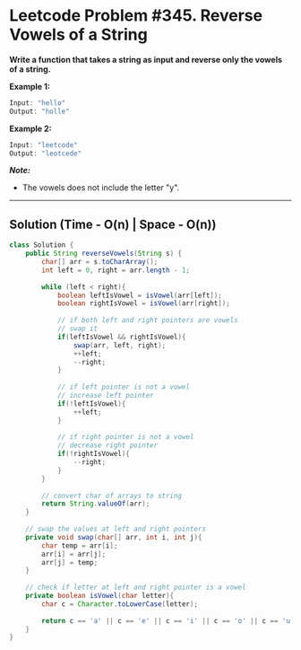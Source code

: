 # Leetcode Problem #345. Reverse Vowels of a String

**Write a function that takes a string as input and reverse only the vowels of a string.**

**Example 1:**

```java
Input: "hello"
Output: "holle"
```

**Example 2:**

```java
Input: "leetcode"
Output: "leotcede"
```

***Note:***
- The vowels does not include the letter "y".

---

## Solution (Time - O(n) | Space - O(n))

```java
class Solution {
    public String reverseVowels(String s) {
        char[] arr = s.toCharArray();
        int left = 0, right = arr.length - 1;
        
        while (left < right){
            boolean leftIsVowel = isVowel(arr[left]);
            boolean rightIsVowel = isVowel(arr[right]);
            
            // if both left and right pointers are vowels
            // swap it
            if(leftIsVowel && rightIsVowel){
                swap(arr, left, right);
                ++left;
                --right;
            }
            
            // if left pointer is not a vowel
            // increase left pointer
            if(!leftIsVowel){
                ++left;
            }
            
            // if right pointer is not a vowel
            // decrease right pointer
            if(!rightIsVowel){
                --right;
            }
        }
        
        // convert char of arrays to string
        return String.valueOf(arr);
    }
    
    // swap the values at left and right pointers
    private void swap(char[] arr, int i, int j){
        char temp = arr[i];
        arr[i] = arr[j];
        arr[j] = temp;
    }
    
    // check if letter at left and right pointer is a vowel
    private boolean isVowel(char letter){
        char c = Character.toLowerCase(letter);
        
        return c == 'a' || c == 'e' || c == 'i' || c == 'o' || c == 'u';
    }
}
```
